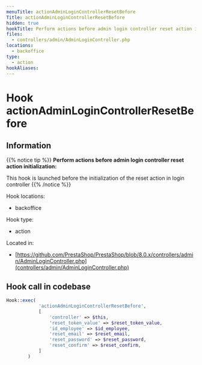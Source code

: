 ```yaml
---
menuTitle: actionAdminLoginControllerResetBefore
Title: actionAdminLoginControllerResetBefore
hidden: true
hookTitle: Perform actions before admin login controller reset action initialization
files:
  - controllers/admin/AdminLoginController.php
locations:
  - backoffice
type:
  - action
hookAliases:
---
```


# Hook actionAdminLoginControllerResetBefore

## Information

{{% notice tip %}}
**Perform actions before admin login controller reset action initialization:** 

This hook is launched before the initialization of the reset action in login controller
{{% /notice %}}

Hook locations: 
  - backoffice

Hook type: 
  - action

Located in: 
  - [https://github.com/PrestaShop/PrestaShop/blob/8.0.x/controllers/admin/AdminLoginController.php](controllers/admin/AdminLoginController.php)

## Hook call in codebase

```php
Hook::exec(
            'actionAdminLoginControllerResetBefore',
            [
                'controller' => $this,
                'reset_token_value' => $reset_token_value,
                'id_employee' => $id_employee,
                'reset_email' => $reset_email,
                'reset_password' => $reset_password,
                'reset_confirm' => $reset_confirm,
            ]
        )
```